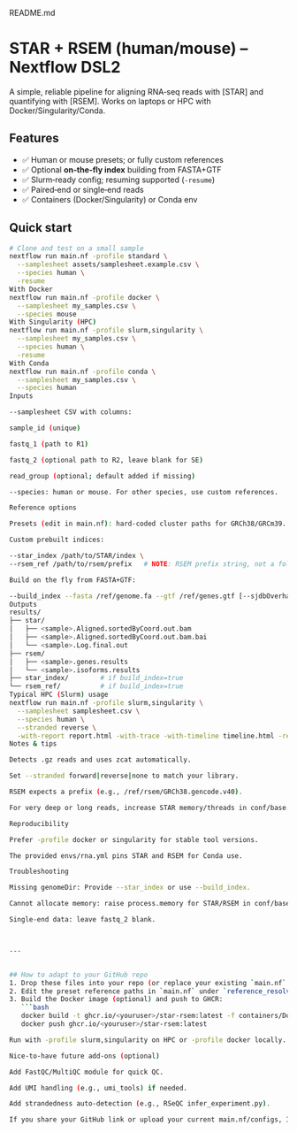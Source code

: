 

README.md
# STAR + RSEM (human/mouse) – Nextflow DSL2


A simple, reliable pipeline for aligning RNA‑seq reads with [STAR] and quantifying with [RSEM]. Works on laptops or HPC with Docker/Singularity/Conda.


## Features
- ✅ Human or mouse presets; or fully custom references
- ✅ Optional **on‑the‑fly index** building from FASTA+GTF
- ✅ Slurm‑ready config; resuming supported (`-resume`)
- ✅ Paired‑end or single‑end reads
- ✅ Containers (Docker/Singularity) or Conda env


## Quick start
```bash
# Clone and test on a small sample
nextflow run main.nf -profile standard \
  --samplesheet assets/samplesheet.example.csv \
  --species human \
  -resume
With Docker
nextflow run main.nf -profile docker \
  --samplesheet my_samples.csv \
  --species mouse
With Singularity (HPC)
nextflow run main.nf -profile slurm,singularity \
  --samplesheet my_samples.csv \
  --species human \
  -resume
With Conda
nextflow run main.nf -profile conda \
  --samplesheet my_samples.csv \
  --species human
Inputs

--samplesheet CSV with columns:

sample_id (unique)

fastq_1 (path to R1)

fastq_2 (optional path to R2, leave blank for SE)

read_group (optional; default added if missing)

--species: human or mouse. For other species, use custom references.

Reference options

Presets (edit in main.nf): hard‑coded cluster paths for GRCh38/GRCm39.

Custom prebuilt indices:

--star_index /path/to/STAR/index \
--rsem_ref /path/to/rsem/prefix   # NOTE: RSEM prefix string, not a folder

Build on the fly from FASTA+GTF:

--build_index --fasta /ref/genome.fa --gtf /ref/genes.gtf [--sjdbOverhang 100]
Outputs
results/
├── star/
│   ├── <sample>.Aligned.sortedByCoord.out.bam
│   ├── <sample>.Aligned.sortedByCoord.out.bam.bai
│   └── <sample>.Log.final.out
├── rsem/
│   ├── <sample>.genes.results
│   └── <sample>.isoforms.results
├── star_index/        # if build_index=true
└── rsem_ref/          # if build_index=true
Typical HPC (Slurm) usage
nextflow run main.nf -profile slurm,singularity \
  --samplesheet samplesheet.csv \
  --species human \
  --stranded reverse \
  -with-report report.html -with-trace -with-timeline timeline.html -resume
Notes & tips

Detects .gz reads and uses zcat automatically.

Set --stranded forward|reverse|none to match your library.

RSEM expects a prefix (e.g., /ref/rsem/GRCh38.gencode.v40).

For very deep or long reads, increase STAR memory/threads in conf/base.config.

Reproducibility

Prefer -profile docker or singularity for stable tool versions.

The provided envs/rna.yml pins STAR and RSEM for Conda use.

Troubleshooting

Missing genomeDir: Provide --star_index or use --build_index.

Cannot allocate memory: raise process.memory for STAR/RSEM in conf/base.config.

Single‑end data: leave fastq_2 blank.



---


## How to adapt to your GitHub repo
1. Drop these files into your repo (or replace your existing `main.nf` & configs).
2. Edit the preset reference paths in `main.nf` under `reference_resolver()` to match your HPC.
3. Build the Docker image (optional) and push to GHCR:
   ```bash
   docker build -t ghcr.io/<youruser>/star-rsem:latest -f containers/Dockerfile .
   docker push ghcr.io/<youruser>/star-rsem:latest

Run with -profile slurm,singularity on HPC or -profile docker locally.

Nice‑to‑have future add‑ons (optional)

Add FastQC/MultiQC module for quick QC.

Add UMI handling (e.g., umi_tools) if needed.

Add strandedness auto‑detection (e.g., RSeQC infer_experiment.py).

If you share your GitHub link or upload your current main.nf/configs, I can transplant this structure and keep your commit history while minimizing breaking changes.
